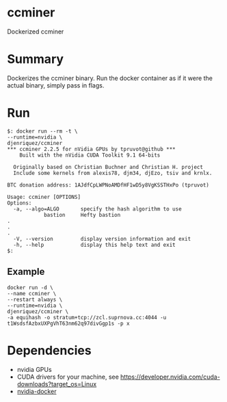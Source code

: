 # ccminer
Dockerized ccminer

# Summary
Dockerizes the ccminer binary. Run the docker container as if it were the actual binary, simply pass in flags.

# Run
```
$: docker run --rm -t \
--runtime=nvidia \
djenriquez/ccminer
*** ccminer 2.2.5 for nVidia GPUs by tpruvot@github ***
    Built with the nVidia CUDA Toolkit 9.1 64-bits

  Originally based on Christian Buchner and Christian H. project
  Include some kernels from alexis78, djm34, djEzo, tsiv and krnlx.

BTC donation address: 1AJdfCpLWPNoAMDfHF1wD5y8VgKSSTHxPo (tpruvot)

Usage: ccminer [OPTIONS]
Options:
  -a, --algo=ALGO       specify the hash algorithm to use
			bastion     Hefty bastion
.
.
.
  -V, --version         display version information and exit
  -h, --help            display this help text and exit
$: 

```

## Example
```
docker run -d \
--name ccminer \
--restart always \
--runtime=nvidia \
djenriquez/ccminer \
-a equihash -o stratum+tcp://zcl.suprnova.cc:4044 -u t1WsdsfAzbxUXPgVhT63nm62q97divGgp1s -p x
```
# Dependencies
- nvidia GPUs
- CUDA drivers for your machine, see https://developer.nvidia.com/cuda-downloads?target_os=Linux
- [nvidia-docker](https://github.com/NVIDIA/nvidia-docker)